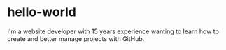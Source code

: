 # hello-world

I'm a website developer with 15 years experience wanting to learn how to create and better manage projects with GitHub.
